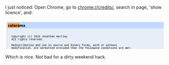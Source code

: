 <!--
.. title: Google Chrome Credit
.. slug: google-chrome-credit
.. date: 2016-01-20 23:10:47-06:00
.. tags: Geek,Software,Linux-dev
.. link: 
.. description: 
.. type: text
-->


I just noticed: Open Chrome, go to <chrome://credits/>, search in page,
'show licence', and:

[![chrome-credit](/files/2016/01/chrome-credit.png)](/files/2016/01/chrome-credit.png)

Which is nice. Not bad for a dirty weekend hack.